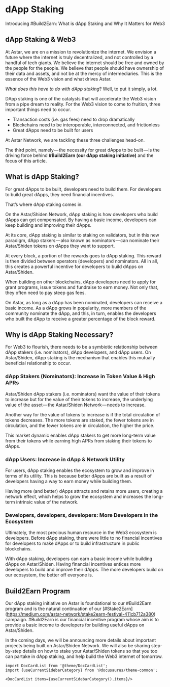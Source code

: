 # dApp Staking

Introducing #Build2Earn: What is dApp Staking and Why It Matters for Web3

## dApp Staking & Web3

At Astar, we are on a mission to revolutionize the internet. We envision a future where the internet is truly decentralized, and not controlled by a handful of tech giants. We believe the internet should be free and owned by the people for the people. We believe that people should have ownership of their data and assets, and not be at the mercy of intermediaries. This is the essence of the Web3 vision and what drives Astar.

*What does this have to do with dApp staking*? Well, to put it simply, a lot.

DApp staking is one of the catalysts that will accelerate the Web3 vision from a pipe dream to reality. For the Web3 vision to come to fruition, three important things need to occur.

- Transaction costs (i.e. gas fees) need to drop dramatically
- Blockchains need to be interoperable, interconnected, and frictionless
- Great dApps need to be built for users

At Astar Network, we are tackling these three challenges head-on.

The third point, namely — the necessity for great dApps to be built — is the driving force behind **#Build2Earn (our dApp staking initiative)** and the focus of this article.

## What is dApp Staking?

For great dApps to be built, developers need to build them. For developers to build great dApps, they need financial incentives.

That’s where dApp staking comes in.

On the Astar/Shiden Network, dApp staking is how developers who build dApps can get compensated. By having a basic income, developers can keep building and improving their dApps.

At its core, dApp staking is similar to staking on validators, but in this new paradigm, dApp stakers — also known as nominators — can nominate their Astar/Shiden tokens on dApps they want to support.

At every block, a portion of the rewards goes to dApp staking. This reward is then divided between operators (developers) and nominators. All in all, this creates a powerful incentive for developers to build dApps on Astar/Shiden.

When building on other blockchains, dApp developers need to apply for grant programs, issue tokens and fundraise to earn money. Not only that, they often need to pay steep gas fees.

On Astar, as long as a dApp has been nominated, developers can receive a basic income. As a dApp grows in popularity, more members of the community nominate the dApp, and this, in turn, enables the developers who built the dApp to receive a greater percentage of the block reward.

## Why is dApp Staking Necessary?

For Web3 to flourish, there needs to be a symbiotic relationship between dApp stakers (i.e. nominators), dApp developers, and dApp users. On Astar/Shiden, dApp staking is the mechanism that enables this mutually beneficial relationship to occur.

### dApp Stakers (Nominators): Increase in Token Value & High APRs

Astar/Shiden dApp stakers (i.e. nominators) want the value of their tokens to increase but for the value of their tokens to increase, the underlying value of the asset — the Astar/Shiden Network — needs to increase.

Another way for the value of tokens to increase is if the total circulation of tokens decreases. The more tokens are staked, the fewer tokens are in circulation, and the fewer tokens are in circulation, the higher the price.

This market dynamic enables dApp stakers to get more long-term value from their tokens while earning high APRs from staking their tokens to dApps.

### dApp Users: Increase in dApp & Network Utility

For users, dApp staking enables the ecosystem to grow and improve in terms of its utility. This is because better dApps are built as a result of developers having a way to earn money while building them.

Having more (and better) dApps attracts and retains more users, creating a network effect, which helps to grow the ecosystem and increases the long-term intrinsic value of the network.

### Developers, developers, developers: More Developers in the Ecosystem

Ultimately, the most precious human resource in the Web3 ecosystem is developers. Before dApp staking, there were little to no financial incentives for developers to make dApps or to build infrastructure in public blockchains.

With dApp staking, developers can earn a basic income while building dApps on Astar/Shiden. Having financial incentives entices more developers to build and improve their dApps. The more developers build on our ecosystem, the better off everyone is.

## Build2Earn Program

Our dApp staking initiative on Astar is foundational to our #Build2Earn program and is the natural continuation of our [#Stake2Earn] (https://medium.com/astar-network/stake2earn-festival-411cb712a380) campaign. #Build2Earn is our financial incentive program whose aim is to provide a basic income to developers for building useful dApps on Astar/Shiden.

In the coming days, we will be announcing more details about important projects being built on Astar/Shiden Network. We will also be sharing step-by-step details on how to stake your Astar/Shiden tokens so that you too can partake in dApp staking, and help build the Web3 internet of tomorrow.

```mdx-code-block
import DocCardList from '@theme/DocCardList';
import {useCurrentSidebarCategory} from '@docusaurus/theme-common';

<DocCardList items={useCurrentSidebarCategory().items}/>
```
